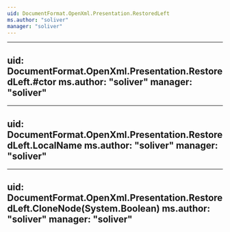 ```yaml
---
uid: DocumentFormat.OpenXml.Presentation.RestoredLeft
ms.author: "soliver"
manager: "soliver"
---
```


---
uid: DocumentFormat.OpenXml.Presentation.RestoredLeft.#ctor
ms.author: "soliver"
manager: "soliver"
---

---
uid: DocumentFormat.OpenXml.Presentation.RestoredLeft.LocalName
ms.author: "soliver"
manager: "soliver"
---

---
uid: DocumentFormat.OpenXml.Presentation.RestoredLeft.CloneNode(System.Boolean)
ms.author: "soliver"
manager: "soliver"
---
